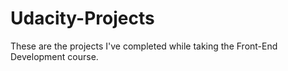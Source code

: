 # Udacity-Projects
These are the projects I've completed while taking the Front-End Development course.

